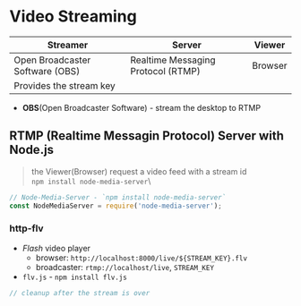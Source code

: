 # Video Streaming

| Streamer | Server | Viewer |
| - | - | - |
| Open Broadcaster Software (OBS) | Realtime Messaging Protocol (RTMP) | Browser |
| Provides the stream key | | |

* **OBS**(Open Broadcaster Software) - stream the desktop to RTMP


## RTMP (Realtime Messagin Protocol) Server with Node.js
> the Viewer(Browser) request a video feed with a stream id\
> `npm install node-media-server`\
```javascript
// Node-Media-Server - `npm install node-media-server`
const NodeMediaServer = require('node-media-server');
```

### http-flv
* *Flash* video player
  - browser: `http://localhost:8000/live/${STREAM_KEY}.flv`
  - broadcaster: `rtmp://localhost/live`, `STREAM_KEY`
* `flv.js` - `npm install flv.js`
```javascript
// cleanup after the stream is over
```